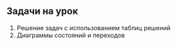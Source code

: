 ## Задачи на урок


1. Решение задач с использованием таблиц решений
2. Диаграммы состояний и переходов









